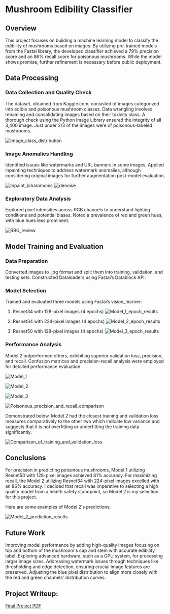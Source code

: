 
# Mushroom Edibility Classifier

## Overview
This project focuses on building a machine learning model to classify the edibility of mushrooms based on images. By utilizing pre-trained models from the Fastai library, the developed classifier achieved a 79% precision score and an 86% recall score for poisonous mushrooms. While the model shows promise, further refinement is necessary before public deployment.

## Data Processing

### Data Collection and Quality Check
The dataset, obtained from Kaggle.com, consisted of images categorized into edible and poisonous mushroom classes. Data wrangling involved renaming and consolidating images based on their toxicity class. A thorough check using the Python Image Library ensured the integrity of all 3,400 image.  Just under 2/3 of the images were of poisonous-labeled mushrooms.

![Image_class_distribution](https://github.com/Mkreitman/Capstone-Three/blob/main/reports/figures/Mushroom%20Image%20Class%20Distribution.png)

### Image Anomalies Handling
Identified issues like watermarks and URL banners in some images. Applied inpainting techniques to address watermark anomalies, although considering original images for further augmentation post-model evaluation.

![Inpaint_biharomonic](https://github.com/Mkreitman/Capstone-Three/blob/main/reports/figures/Inpaint_biharmonic.png)
![denoise](https://github.com/Mkreitman/Capstone-Three/blob/main/reports/figures/denoise.png)

### Exploratory Data Analysis
Explored pixel intensities across RGB channels to understand lighting conditions and potential biases. Noted a prevalence of red and green hues, with blue hues less prominent.

![RBG_review](https://github.com/Mkreitman/Capstone-Three/blob/main/reports/figures/RBG_pixel_intensity.png)

## Model Training and Evaluation

### Data Preparation
Converted images to .jpg format and split them into training, validation, and testing sets. Constructed Dataloaders using Fastai’s Datablock API.

### Model Selection
Trained and evaluated three models using Fastai’s vision_learner: 

1) Resnet34 with 128-pixel images (4 epochs)
![Model_1_epoch_results]([https://github.com/Mkreitman/Capstone-Three/blob/main/reports/figures/model_1_cm.png](https://github.com/Mkreitman/Capstone-Three/blob/main/reports/figures/Model_1.png))

2) Resnet34 with 224-pixel images (4 epochs)
![Model_2_epoch_results](https://github.com/Mkreitman/Capstone-Three/blob/main/reports/figures/Model_2.png)

3) Resnet50 with 128-pixel images (4 epochs)
![Model_3_epoch_results]([https://github.com/Mkreitman/Capstone-Three/blob/main/reports/figures/model_1_cm.png](https://github.com/Mkreitman/Capstone-Three/blob/main/reports/figures/Model_3.png))

### Performance Analysis
Model 2 outperformed others, exhibiting superior validation loss, precision, and recall. Confusion matrices and precision-recall analysis were employed for detailed performance evaluation.

![Model_1](https://github.com/Mkreitman/Capstone-Three/blob/main/reports/figures/model_1_cm.png)

![Model_2](https://github.com/Mkreitman/Capstone-Three/blob/main/reports/figures/model_2_cm.png)

![Model_3](https://github.com/Mkreitman/Capstone-Three/blob/main/reports/figures/model_3_cm.png)

![Poisonous_precision_and_recall_comparison](https://github.com/Mkreitman/Capstone-Three/blob/main/reports/figures/Poisonous_test_precision_and_recall_results.png)

Demonstrated below, Model 2 had the closest training and validation loss measures comparatively to the other two which indicate low variance and suggests that it is not overfitting or underfitting the training data significantly.

![Comparison_of_training_and_validation_loss](https://github.com/Mkreitman/Capstone-Three/blob/main/reports/figures/Variance_check.png)

## Conclusions
For precision in predicting poisonous mushrooms, Model 1 utilizing Resnet50 with 128-pixel images achieved 81% accuracy. For maximizing recall, the Model 2 utilizing Resnet34 with 224-pixel images excelled with an 86% accuracy. I decided that recall was imperative to selecting a high quality model from a health safety standpoint, so Model 2 is my selection for this project.

Here are some examples of Model 2's predictions:

![Model_2_prediction_results](https://github.com/Mkreitman/Capstone-Three/blob/main/reports/figures/model_2_predictions.png)

## Future Work
Improving model performance by adding high-quality images focusing on top and bottom of the mushroom's cap and stem with accurate edibility label. Exploring advanced hardware, such as a GPU system, for processing larger image sizes. Addressing watermark issues through techniques like thresholding and edge detection, ensuring crucial image features are preserved. Adjusting the blue pixel distribution to align more closely with the red and green channels' distribution curves.

## Project Writeup:
[Final Project PDF](https://github.com/Mkreitman/Capstone-Three/blob/main/reports/Capstone_Final_Report.pdf)
